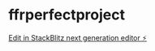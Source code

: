 # ffrperfectproject

[Edit in StackBlitz next generation editor ⚡️](https://stackblitz.com/~/github.com/JustinAFaulkner/ffrperfectproject)